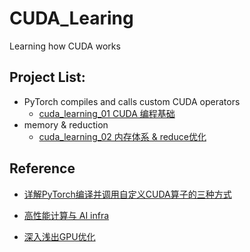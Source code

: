 # 	CUDA_Learing

Learning how CUDA works

## Project List:

- PyTorch compiles and calls custom CUDA operators
  - [cuda_learning_01  CUDA 编程基础](https://asuka158.github.io/2024/11/30/cuda-learning-01/#%E5%8F%82%E8%80%83%E8%B5%84%E6%96%99)
- memory & reduction
  -  [cuda_learning_02  内存体系 & reduce优化](https://asuka158.github.io/2024/12/03/cuda-learning-02/#more)

## Reference

- [详解PyTorch编译并调用自定义CUDA算子的三种方式](https://godweiyang.com/2021/03/21/torch-cpp-cuda-2/)

- [高性能计算与 AI infra](https://www.zhihu.com/column/c_1681252213014466560)

- [深入浅出GPU优化](https://www.zhihu.com/column/c_1437330196193640448)

  